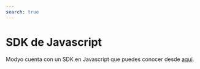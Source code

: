 ```yaml
---
search: true
---
```


# SDK de Javascript

Modyo cuenta con un SDK en Javascript que puedes conocer desde [aquí](/es/platform/tools/sdk.md).